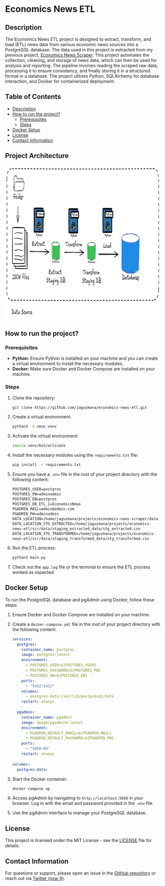 # Economics News ETL

## Description
The Economics News ETL project is designed to extract, transform, and load (ETL) news data from various economic news sources into a PostgreSQL database. The data used in this project is extracted from my previous project, [Economics News Scraper](https://github.com/jaguzmana/economics-news-scraper). This project automates the collection, cleaning, and storage of news data, which can then be used for analysis and reporting. The pipeline involves reading the scraped raw data, processing it to ensure consistency, and finally storing it in a structured format in a database. The project utilizes Python, SQLAlchemy for database interaction, and Docker for containerized deployment.

## Table of Contents
- [Description](#description)
- [How to run the project?](#how-to-run-the-project)
  - [Prerequisites](#prerequisites)
  - [Steps](#steps)
- [Docker Setup](#docker-setup)
- [License](#license)
- [Contact Information](#contact-information)

## Project Architecture
<img src="assets/images/data_architecture.png" height="500px">

## How to run the project?

### Prerequisites
- **Python:** Ensure Python is installed on your machine and you can create a virtual environment to install the necessary modules.
- **Docker:** Make sure Docker and Docker Compose are installed on your machine.

### Steps
1. Clone the repository:
   ```bash
   git clone https://github.com/jaguzmana/economics-news-etl.git
   ```

2. Create a virtual environment:
   ```bash
   python3 -m venv venv
   ```

3. Activate the virtual environment:
   ```bash
   source venv/bin/activate
   ```

4. Install the necessary modules using the `requirements.txt` file:
   ```bash
   pip install -r requirements.txt
   ```

5. Ensure you have a `.env` file in the root of your project directory with the following content:
   ```env
   POSTGRES_USER=postgres
   POSTGRES_PW=adminadmin
   POSTGRES_DB=postgres
   POSTGRES_DB_ETL_1=EconomicsNews
   PGADMIN_MAIL=admin@admin.com
   PGADMIN_PW=adminadmin
   DATA_LOCATION=/home/jaguzmana/projects/economics-news-scraper/data
   DATA_LOCATION_STG_EXTRACTED=/home/jaguzmana/projects/economics-news-etl/scr/data/staging_extracted_data/stg_extracted.csv
   DATA_LOCATION_STG_TRANSFORMED=/home/jaguzmana/projects/economics-news-etl/scr/data/staging_transformed_data/stg_transformed.csv
   ```

6. Run the ETL process:
   ```bash
   python3 main.py
   ```

7. Check out the `app.log` file or the terminal to ensure the ETL process worked as expected.

## Docker Setup

To run the PostgreSQL database and pgAdmin using Docker, follow these steps:

1. Ensure Docker and Docker Compose are installed on your machine.

2. Create a `docker-compose.yml` file in the root of your project directory with the following content:
   ```yaml
   services:
     postgres:
       container_name: postgres
       image: postgres:latest
       environment:
         - POSTGRES_USER=${POSTGRES_USER}
         - POSTGRES_PASSWORD=${POSTGRES_PW}
         - POSTGRES_DB=${POSTGRES_DB}
       ports:
         - "5432:5432"
       volumes:
         - postgres-data:/var/lib/postgresql/data
       restart: always

     pgadmin:
       container_name: pgadmin
       image: dpage/pgadmin4:latest
       environment:
         - PGADMIN_DEFAULT_EMAIL=${PGADMIN_MAIL}
         - PGADMIN_DEFAULT_PASSWORD=${PGADMIN_PW}
       ports:
         - "5050:80"
       restart: always

   volumes:
     postgres-data:
   ```

3. Start the Docker container:
   ```bash
   docker-compose up
   ```

4. Access pgAdmin by navigating to `http://localhost:5050` in your browser. Log in with the email and password provided in the `.env` file.

5. Use the pgAdmin interface to manage your PostgreSQL database.

## License
This project is licensed under the MIT License - see the [LICENSE](LICENSE) file for details.

## Contact Information
For questions or support, please open an issue in the [GitHub repository](https://github.com/jaguzmana/economics-news-etl/issues) or reach out via [Twitter (now X)](https://x.com/jaguzmana_).
